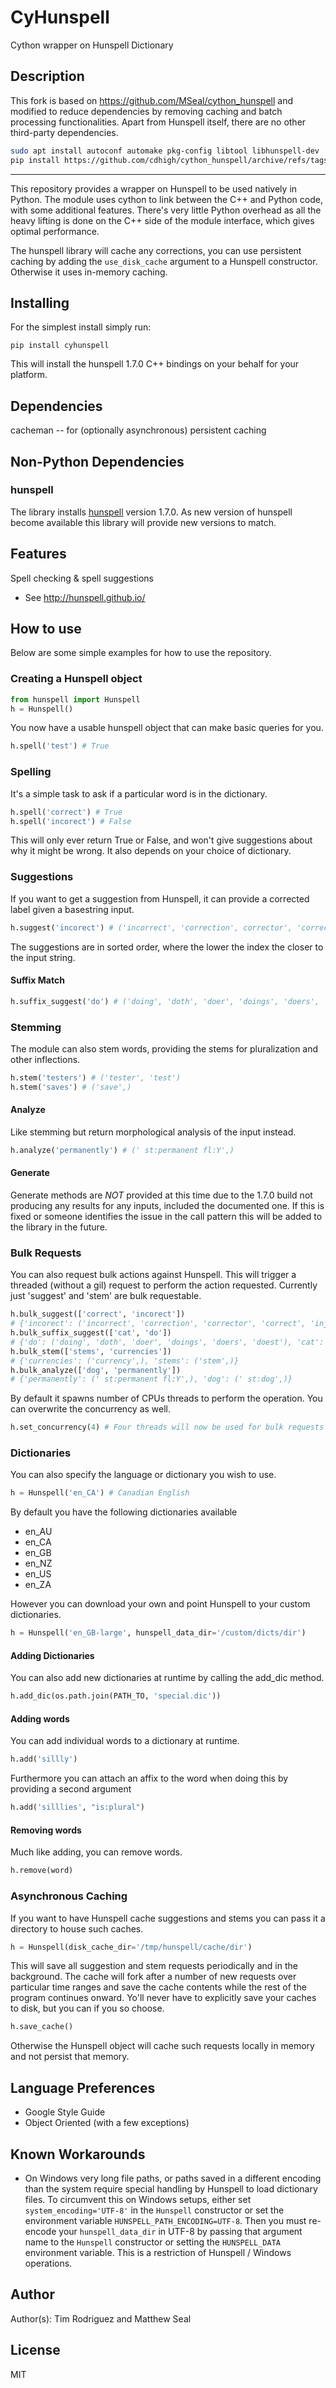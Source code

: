 
# CyHunspell
Cython wrapper on Hunspell Dictionary

## Description

This fork is based on <https://github.com/MSeal/cython_hunspell> and modified to reduce dependencies by removing caching and batch processing functionalities. Apart from Hunspell itself, there are no other third-party dependencies.
```bash
sudo apt install autoconf automake pkg-config libtool libhunspell-dev
pip install https://github.com/cdhigh/cython_hunspell/archive/refs/tags/2.0.3.tar.gz
```
-------------------------------------------------

This repository provides a wrapper on Hunspell to be used natively in Python. The
module uses cython to link between the C++ and Python code, with some additional
features. There's very little Python overhead as all the heavy lifting is done
on the C++ side of the module interface, which gives optimal performance.

The hunspell library will cache any corrections, you can use persistent caching by
adding the `use_disk_cache` argument to a Hunspell constructor. Otherwise it uses
in-memory caching.

## Installing

For the simplest install simply run:

    pip install cyhunspell

This will install the hunspell 1.7.0 C++ bindings on your behalf for your platform.

## Dependencies

cacheman -- for (optionally asynchronous) persistent caching

## Non-Python Dependencies

### hunspell

The library installs [hunspell](http://hunspell.github.io/) version 1.7.0. As new version of hunspell become
available this library will provide new versions to match.

## Features

Spell checking & spell suggestions
* See http://hunspell.github.io/

## How to use

Below are some simple examples for how to use the repository.

### Creating a Hunspell object

```python
from hunspell import Hunspell
h = Hunspell()
```

You now have a usable hunspell object that can make basic queries for you.

```python
h.spell('test') # True
```

### Spelling

It's a simple task to ask if a particular word is in the dictionary.

```python
h.spell('correct') # True
h.spell('incorect') # False
```

This will only ever return True or False, and won't give suggestions about why it
might be wrong. It also depends on your choice of dictionary.

### Suggestions

If you want to get a suggestion from Hunspell, it can provide a corrected label
given a basestring input.

```python
h.suggest('incorect') # ('incorrect', 'correction', corrector', 'correct', 'injector')
```

The suggestions are in sorted order, where the lower the index the closer to the
input string.

#### Suffix Match

```python
h.suffix_suggest('do') # ('doing', 'doth', 'doer', 'doings', 'doers', 'doest')
```

### Stemming

The module can also stem words, providing the stems for pluralization and other
inflections.

```python
h.stem('testers') # ('tester', 'test')
h.stem('saves') # ('save',)
```

#### Analyze

Like stemming but return morphological analysis of the input instead.

```python
h.analyze('permanently') # (' st:permanent fl:Y',)
```

#### Generate

Generate methods are *NOT* provided at this time due to the 1.7.0 build not producing
any results for any inputs, included the documented one. If this is fixed or someone
identifies the issue in the call pattern this will be added to the library in the
future.

### Bulk Requests

You can also request bulk actions against Hunspell. This will trigger a threaded
(without a gil) request to perform the action requested. Currently just 'suggest'
and 'stem' are bulk requestable.

```python
h.bulk_suggest(['correct', 'incorect'])
# {'incorect': ('incorrect', 'correction', 'corrector', 'correct', 'injector'), 'correct': ('correct',)}
h.bulk_suffix_suggest(['cat', 'do'])
# {'do': ('doing', 'doth', 'doer', 'doings', 'doers', 'doest'), 'cat': ('cater', 'cats', "cat's", 'caters')}
h.bulk_stem(['stems', 'currencies'])
# {'currencies': ('currency',), 'stems': ('stem',)}
h.bulk_analyze(['dog', 'permanently'])
# {'permanently': (' st:permanent fl:Y',), 'dog': (' st:dog',)}
```

By default it spawns number of CPUs threads to perform the operation. You can
overwrite the concurrency as well.

```python
h.set_concurrency(4) # Four threads will now be used for bulk requests
```

### Dictionaries

You can also specify the language or dictionary you wish to use.

```python
h = Hunspell('en_CA') # Canadian English
```

By default you have the following dictionaries available
* en_AU
* en_CA
* en_GB
* en_NZ
* en_US
* en_ZA

However you can download your own and point Hunspell to your custom dictionaries.

```python
h = Hunspell('en_GB-large', hunspell_data_dir='/custom/dicts/dir')
```

#### Adding Dictionaries

You can also add new dictionaries at runtime by calling the add_dic method.

```python
h.add_dic(os.path.join(PATH_TO, 'special.dic'))
```

#### Adding words

You can add individual words to a dictionary at runtime.

```python
h.add('sillly')
```

Furthermore you can attach an affix to the word when doing this by providing a
second argument

```python
h.add('silllies', "is:plural")
```

#### Removing words

Much like adding, you can remove words.

```python
h.remove(word)
```

### Asynchronous Caching

If you want to have Hunspell cache suggestions and stems you can pass it a directory
to house such caches.

```python
h = Hunspell(disk_cache_dir='/tmp/hunspell/cache/dir')
```

This will save all suggestion and stem requests periodically and in the background.
The cache will fork after a number of new requests over particular time ranges and
save the cache contents while the rest of the program continues onward. Yo'll never
have to explicitly save your caches to disk, but you can if you so choose.

```python
h.save_cache()
```

Otherwise the Hunspell object will cache such requests locally in memory and not
persist that memory.

## Language Preferences

* Google Style Guide
* Object Oriented (with a few exceptions)

## Known Workarounds

- On Windows very long file paths, or paths saved in a different encoding than the system require special handling by Hunspell to load dictionary files. To circumvent this on Windows setups, either set `system_encoding='UTF-8'` in the `Hunspell` constructor or set the environment variable `HUNSPELL_PATH_ENCODING=UTF-8`. Then you must re-encode your `hunspell_data_dir` in UTF-8 by passing that argument name to the `Hunspell` constructor or setting the `HUNSPELL_DATA` environment variable. This is a restriction of Hunspell / Windows operations.

## Author
Author(s): Tim Rodriguez and Matthew Seal

## License
MIT
